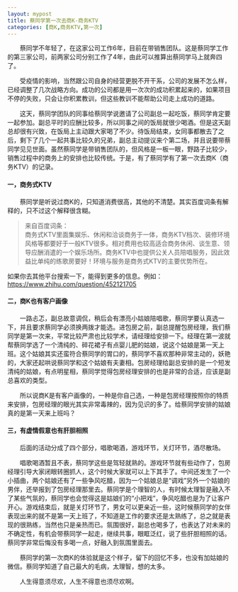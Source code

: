 ```yaml
---
layout: mypost
title: 蔡同学第一次去商K-商务KTV
categories: [商K,商务KTV,第一次]
---
```


&emsp;&emsp;蔡同学不年轻了，在这家公司工作6年，目前在带销售团队。这是蔡同学工作的第三家公司，前两家公司分别工作了4年，由此可以推算出蔡同学马上就奔四了。

&emsp;&emsp;受疫情的影响，当然跟公司自身的经营更脱不开干系，公司的发展不怎么样，已经调整了几次战略方向。成功的公司都是用一次次的成功积累起来的，如果项目不停的失败，只会让你积累教训，但这些教训不能帮助公司走上成功的道路。

&emsp;&emsp;这天，蔡同学团队的同事给蔡同学说邀请了公司副总一起吃饭，蔡同学肯定要一起参加。副总平时的应酬比较多，所以同事之间的饭局就很少喝酒。但是这天副总却很有兴致，在饭局上主动跟大家喝了不少。待饭局结束，女同事都散去了之后，剩下了几个一起共事比较久的兄弟，副总主动提议来个第二场，并且说要带蔡同学见见世面。虽然蔡同学是带销售团队的，但风格是一板一眼，野路子比较少，销售过程中的商务上的安排也比较传统。于是，有了蔡同学有了第一次去商K（商务KTV）的记录。

#### 一，商务式KTV
&emsp;&emsp;蔡同学是听说过商K的，只知道消费很高，其他的不清楚。其实百度词条有解释的，只不过这个解释很含糊。
> 来自百度词条：
<br>商务式KTV里面集娱乐、休闲和洽谈商务于一体，商务KTV档次、装修环境风格等都要好于一般KTV很多。相对费用也较高适合商务休闲、谈生意、领导应酬消遣的一个娱乐场所。商务KTV中也提供公关人员陪唱服务，因此效益比单纯的练歌房要好！环境与服务是商务式KTV的主要优势所在。

如果你去其他平台搜索一下，能得到更多的信息。例如：https://www.zhihu.com/question/452121705

#### 二，商K也有客户画像
&emsp;&emsp;一路忐忑，副总故意调侃，稍后会有漂亮小姑娘陪唱歌，蔡同学要认真选一下，并且要求蔡同学必须换两拨才能选。进包房之前，副总提醒包房经理，我们蔡同学是第一次来，平常比较严肃也比较学术，请经理给安排一下。经理在第一波就帮蔡同学选了一个清纯的、碎花裙子有点婴儿肥的姑娘，说这个姑娘是第一天上班。这个姑娘其实还蛮符合蔡同学的胃口的，蔡同学不喜欢那种非常主动的，妖艳的，大家还起哄说蔡同学和这个姑娘有夫妻相。包房经理给副总安排的是一个短发清纯的姑娘，有点明星相，蔡同学觉得包房经理安排的也是非常的合适，应该是副总喜欢的类型。

&emsp;&emsp;所以说商K是有客户画像的，一种是你自己选，一种是包房经理按照你的特质来安排，包房经理的眼光其实非常毒辣的，因为见识的多了。给蔡同学安排的姑娘真的是第一天来上班吗？
#### 三，有虚情假意也有肝胆相照
&emsp;&emsp;后面的活动分成了四个部分，唱歌喝酒，游戏环节，关灯环节，酒尽散场。

&emsp;&emsp;唱歌喝酒暂且不表，蔡同学这些是驾轻就熟的。游戏环节就有些动作了，包房经理引导大家闭眼转圈抓人，这个时候大家就可以上下其手了。中间还发生了一个小插曲，两个姑娘还有了一些争风吃醋，因为一个姑娘总是“调戏”另外一个姑娘的男伴，还举报到了包房经理那里去。蔡同学是个理智的人，有时候太理智是融入不了某些气氛的，蔡同学也会觉得这是姑娘们的“小把戏”，争风吃醋也是为了让客户开心。游戏结束后，就是关灯环节了，男女可以更亲近一些，这时候蔡同学的女伴表现出来的就不是第一天上班了，不知道是工作的要求还是太熟练了，总之就是表现的很熟练，当然也只是亲热而已。氛围很好，副总也喝多了，也表达了对未来的不确定性，有机会带蔡同学一起走，继续共事，眼眶泛红，说了些肝胆相照的话。蔡同学非常后悔没有多喝一点，好融入到氛围里面去。

&emsp;&emsp;蔡同学的第一次商K的体验就是这个样子，留下的回忆不多，也没有加姑娘的微信。蔡同学知道了自己最大的毛病，太理智，想的太多。

&emsp;&emsp;人生得意须尽欢，人生不得意也须尽欢啊。
